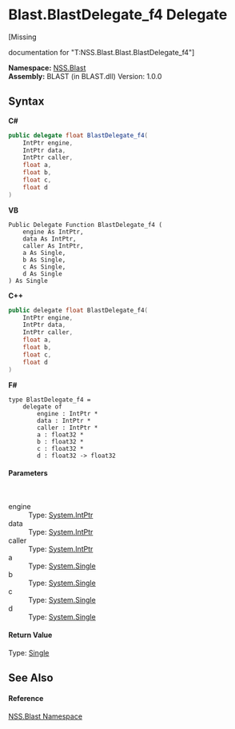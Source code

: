 # Blast.BlastDelegate_f4 Delegate
 

\[Missing <summary> documentation for "T:NSS.Blast.Blast.BlastDelegate_f4"\]

**Namespace:**&nbsp;<a href="88b55311-4a89-0894-e27a-e157e443c7f7">NSS.Blast</a><br />**Assembly:**&nbsp;BLAST (in BLAST.dll) Version: 1.0.0

## Syntax

**C#**<br />
``` C#
public delegate float BlastDelegate_f4(
	IntPtr engine,
	IntPtr data,
	IntPtr caller,
	float a,
	float b,
	float c,
	float d
)
```

**VB**<br />
``` VB
Public Delegate Function BlastDelegate_f4 ( 
	engine As IntPtr,
	data As IntPtr,
	caller As IntPtr,
	a As Single,
	b As Single,
	c As Single,
	d As Single
) As Single
```

**C++**<br />
``` C++
public delegate float BlastDelegate_f4(
	IntPtr engine, 
	IntPtr data, 
	IntPtr caller, 
	float a, 
	float b, 
	float c, 
	float d
)
```

**F#**<br />
``` F#
type BlastDelegate_f4 = 
    delegate of 
        engine : IntPtr * 
        data : IntPtr * 
        caller : IntPtr * 
        a : float32 * 
        b : float32 * 
        c : float32 * 
        d : float32 -> float32
```


#### Parameters
&nbsp;<dl><dt>engine</dt><dd>Type: <a href="https://docs.microsoft.com/dotnet/api/system.intptr" target="_blank" rel="noopener noreferrer">System.IntPtr</a><br /></dd><dt>data</dt><dd>Type: <a href="https://docs.microsoft.com/dotnet/api/system.intptr" target="_blank" rel="noopener noreferrer">System.IntPtr</a><br /></dd><dt>caller</dt><dd>Type: <a href="https://docs.microsoft.com/dotnet/api/system.intptr" target="_blank" rel="noopener noreferrer">System.IntPtr</a><br /></dd><dt>a</dt><dd>Type: <a href="https://docs.microsoft.com/dotnet/api/system.single" target="_blank" rel="noopener noreferrer">System.Single</a><br /></dd><dt>b</dt><dd>Type: <a href="https://docs.microsoft.com/dotnet/api/system.single" target="_blank" rel="noopener noreferrer">System.Single</a><br /></dd><dt>c</dt><dd>Type: <a href="https://docs.microsoft.com/dotnet/api/system.single" target="_blank" rel="noopener noreferrer">System.Single</a><br /></dd><dt>d</dt><dd>Type: <a href="https://docs.microsoft.com/dotnet/api/system.single" target="_blank" rel="noopener noreferrer">System.Single</a><br /></dd></dl>

#### Return Value
Type: <a href="https://docs.microsoft.com/dotnet/api/system.single" target="_blank" rel="noopener noreferrer">Single</a>

## See Also


#### Reference
<a href="88b55311-4a89-0894-e27a-e157e443c7f7">NSS.Blast Namespace</a><br />